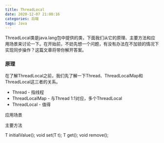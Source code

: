 ```yaml
---
title: ThreadLocal
date: 2020-12-07 21:00:16
categories: 后端
tags: Java
---
```


ThreadLocal类是java.lang包中提供的类，下面我们从它的原理、主要方法和应用场景来讨论一下。在开始前，不妨先想一个问题，有没有办法在不加锁的情况下实现同步操作？这篇文章将带你解开答案。

### 原理

在了解ThreadLocal之前，我们先了解一下Thread、ThreadLocalMap和ThreadLocal这三者的关系。

* Thread - 指线程
* ThreadLocalMap - 与Thread 1:1对应，多个ThreadLocal
* ThreadLocal - 值得

应用场景


主要方法

T initialValue();
void set(T t);
T get();
void remove();